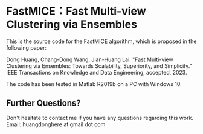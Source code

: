 # FastMICE：Fast Multi-view Clustering via Ensembles

This is the source code for the FastMICE algorithm, which is proposed in the following paper:

Dong Huang, Chang-Dong Wang, Jian-Huang Lai. 
"Fast Multi-view Clustering via Ensembles: Towards Scalability, Superiority, and Simplicity."
IEEE Transactions on Knowledge and Data Engineering, accepted, 2023.

The code has been tested in Matlab R2019b on a PC with Windows 10.

## Further Questions?
Don't hesitate to contact me if you have any questions regarding this work.
Email: huangdonghere at gmail dot com
